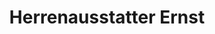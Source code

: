 ---
title: "Herrenausstatter Ernst"
url: /koenigstein-im-taunus/herrenausstatter-ernst/
shop: Kleidung
---